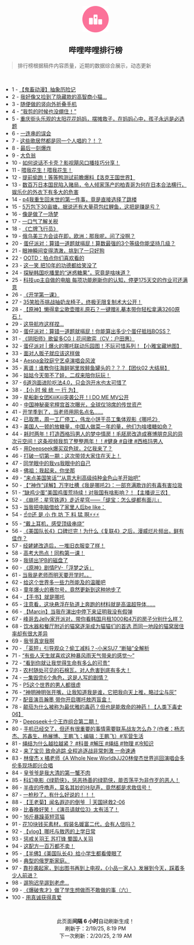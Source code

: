 <div align="center">
    <img src="./assets/icon_rank.png" alt="logo" />
    <h2>哔哩哔哩排行榜</h>
</div>

> 排行榜根据稿件内容质量，近期的数据综合展示，动态更新

<br />

<ul><li><span>1 - <a href=https://www.bilibili.com/BV1uywdeMEMY target=_blank>【鬼畜动漫】抽象历险记</a></span></li><li><span>2 - <a href=https://www.bilibili.com/BV15zAae7EpL target=_blank>我好像又捡到了隐藏款的高智商小猫…</a></span></li><li><span>3 - <a href=https://www.bilibili.com/BV15dAMeEEQj target=_blank>随便做的竖向外折叠手机</a></span></li><li><span>4 - <a href=https://www.bilibili.com/BV1cdwQe5EBU target=_blank>“我剪的时候也没绷住！”</a></span></li><li><span>5 - <a href=https://www.bilibili.com/BV1nWKNesE25 target=_blank>重庆街头乐观的太阳花花妈妈，摆摊救子，在妈妈心中，孩子永远是必选题</a></span></li><li><span>6 - <a href=https://www.bilibili.com/BV1T8woeqEbx target=_blank>一连串的误会</a></span></li><li><span>7 - <a href=https://www.bilibili.com/BV1YhA5efE27 target=_blank>这些歌居然都是同一个人唱的？！？</a></span></li><li><span>8 - <a href=https://www.bilibili.com/BV1dcwDewE4b target=_blank>最后一刻爆炸</a></span></li><li><span>9 - <a href=https://www.bilibili.com/BV1fSAheDEqn target=_blank>大负翁</a></span></li><li><span>10 - <a href=https://www.bilibili.com/BV1qDAbeGETw target=_blank>如何说话不卡壳？影视飓风口播技巧分享！</a></span></li><li><span>11 - <a href=https://www.bilibili.com/BV1gvwQeZEHN target=_blank>喂我花生！喂我花生！</a></span></li><li><span>12 - <a href=https://www.bilibili.com/BV1XiwdeCEse target=_blank>提前偷跑！等等鸭测试前瞻爆料【洛克王国世界】</a></span></li><li><span>13 - <a href=https://www.bilibili.com/BV1YZAKeuEpx target=_blank>数百万日本国民陷入赌局，令人倾家荡产的柏青哥为何在日本合法横行，娱乐化的外衣下有多大的危害</a></span></li><li><span>14 - <a href=https://www.bilibili.com/BV1FxAueZE3v target=_blank>p4我重生回末世的第一件事，竟是直接选择了跳楼</a></span></li><li><span>15 - <a href=https://www.bilibili.com/BV1aQAVe4EQM target=_blank>5万包下30亩塘，据说还有大量荷包红鲤鱼，这把是赚是亏？</a></span></li><li><span>16 - <a href=https://www.bilibili.com/BV1EJw9e2EqA target=_blank>像是做了一场梦</a></span></li><li><span>17 - <a href=https://www.bilibili.com/BV1qJAGebEuX target=_blank>一口气了解关税</a></span></li><li><span>18 - <a href=https://www.bilibili.com/BV18rKAePEws target=_blank>《亡牌飞行员》</a></span></li><li><span>19 - <a href=https://www.bilibili.com/BV1DnwoekE2W target=_blank>俄乌美三方会谈在即，欧洲：那我呢，问了没啊？</a></span></li><li><span>20 - <a href=https://www.bilibili.com/BV139APePEmV target=_blank>蛋仔派对：算错一道题就嗝屁！算数最强的3个等级你能坚持几级？</a></span></li><li><span>21 - <a href=https://www.bilibili.com/BV1cgAGeiE2g target=_blank>眼神瞬间变得清澈，挑到了一只好狗</a></span></li><li><span>22 - <a href=https://www.bilibili.com/BV1KywQeQEtZ target=_blank>OOTD：拍点你们喜欢看的</a></span></li><li><span>23 - <a href=https://www.bilibili.com/BV1h7APeZENN target=_blank>这一笑&nbsp;把10年的功德都给笑没了</a></span></li><li><span>24 - <a href=https://www.bilibili.com/BV1ihKNeUEE3 target=_blank>探秘韩国吃播里的“迷惑糖果”，究竟是啥味道？</a></span></li><li><span>25 - <a href=https://www.bilibili.com/BV1z5A5e6EoN target=_blank>科技up主自做的电脑&nbsp;每项功能刷新你的认知，停更175天交的作业可还满意</a></span></li><li><span>26 - <a href=https://www.bilibili.com/BV1x9wdewEso target=_blank>《开学第一课》</a></span></li><li><span>27 - <a href=https://www.bilibili.com/BV1N8ALenErs target=_blank>35笑脸币挑战抽奶龙椅子，终极无限复制术大公开！</a></span></li><li><span>28 - <a href=https://www.bilibili.com/BV1tdAaeiEMS target=_blank>【原神】懒得拿尘歌壶赠礼原石？一键赠礼摹本带你轻松拿满3260原石！</a></span></li><li><span>29 - <a href=https://www.bilibili.com/BV1Lbw9e6EtR target=_blank>这导航咋这样捏…</a></span></li><li><span>30 - <a href=https://www.bilibili.com/BV146wSe2E3N target=_blank>蛋仔派对：算错一道题就嗝屁！你能算出多少个蛋仔抵挡BOSS？</a></span></li><li><span>31 - <a href=https://www.bilibili.com/BV1UxwRehEj5 target=_blank>《阴阳师》歌留多CG丨花间歌弈（CV：户田惠）</a></span></li><li><span>32 - <a href=https://www.bilibili.com/BV1ncwReUEAM target=_blank>蛋仔派对&nbsp;|&nbsp;爆火的哪吒联动乐园图！不玩可惜系列！【小雅宝藏地图】</a></span></li><li><span>33 - <a href=https://www.bilibili.com/BV1nnwde9EZo target=_blank>面对人贩子就应该这样做</a></span></li><li><span>34 - <a href=https://www.bilibili.com/BV15mAPeMEXH target=_blank>Aespa金玟庭宁艺卓演唱会风波</a></span></li><li><span>35 - <a href=https://www.bilibili.com/BV1CyAgeeETP target=_blank>离谱！谁教你往海鲜粥里放鲱鱼罐头的？？？【团伙02&nbsp;大结局】</a></span></li><li><span>36 - <a href=https://www.bilibili.com/BV1tkA5eHEBk target=_blank>姑姑今天带不了娃，二叔来陪你玩玩！</a></span></li><li><span>37 - <a href=https://www.bilibili.com/BV1Jpw9e1EAc target=_blank>6道泡面进阶吃法4.0，只会泡开水也太可惜了</a></span></li><li><span>38 - <a href=https://www.bilibili.com/BV1pnAae8Ekw target=_blank>【小&nbsp;时&nbsp;候&nbsp;统&nbsp;一&nbsp;行&nbsp;为】</a></span></li><li><span>39 - <a href=https://www.bilibili.com/BV146A5eXEZQ target=_blank>星船新女团KiiiKiii突袭公开！I&nbsp;DO&nbsp;ME&nbsp;MV公开</a></span></li><li><span>40 - <a href=https://www.bilibili.com/BV1Hcwoe4Evq target=_blank>中国神秘豪宅檀宫首次曝光，全球仅18席的传世资产</a></span></li><li><span>41 - <a href=https://www.bilibili.com/BV1MQAaeuEEu target=_blank>开学季到了，当老师用网名点名......</a></span></li><li><span>42 - <a href=https://www.bilibili.com/BV121A5eJESu target=_blank>已取票，周一工厂停工，伟龙小饼干员工集体观影《哪吒2》</a></span></li><li><span>43 - <a href=https://www.bilibili.com/BV1gQA3eUEiT target=_blank>美国人一顿的放糖量，中国人做菜一年的量，他们为啥嗜糖如命？</a></span></li><li><span>44 - <a href=https://www.bilibili.com/BV14gATecEiz target=_blank>耗时两年！打造西格玛男人的梦中情房！毛胚房改造成赛博朋克风的异次元空间！这条视频我剪了整整两年！！#健身&nbsp;#自律&nbsp;#西格玛男人</a></span></li><li><span>45 - <a href=https://www.bilibili.com/BV1HmAgeaE5d target=_blank>用Deepseek爆买双色球，2亿我来了？</a></span></li><li><span>46 - <a href=https://www.bilibili.com/BV1jZAgeREtK target=_blank>打破一切第一期：这次带领大家住在天上！</a></span></li><li><span>47 - <a href=https://www.bilibili.com/BV1okAVeaEGS target=_blank>同学眼中的我vs我眼中的自己</a></span></li><li><span>48 - <a href=https://www.bilibili.com/BV1SxwoeuEys target=_blank>佛祖：我起来，你坐那</a></span></li><li><span>49 - <a href=https://www.bilibili.com/BV1Gaw9eBEB6 target=_blank>“来点美国笑话”“从意大利高级纯种金色山羊开始吧”</a></span></li><li><span>50 - <a href=https://www.bilibili.com/BV1aHAMerESc target=_blank>【“神作”详解】万字吐槽《我是哪吒2》：一部充满欺诈的有毒有害垃圾</a></span></li><li><span>51 - <a href=https://www.bilibili.com/BV1A3A5eCE33 target=_blank>“缺鸡少蛋”美国鸡蛋荒持续！对我国有啥影响？！【主播说三农】</a></span></li><li><span>52 - <a href=https://www.bilibili.com/BV1T8AhevEDM target=_blank>《崩坏：星穹铁道》走近星穹——「缇宝：怎么缇都有面儿」</a></span></li><li><span>53 - <a href=https://www.bilibili.com/BV1ymAGegEcz target=_blank>当我把电脑借给了家里人后be&nbsp;like：</a></span></li><li><span>54 - <a href=https://www.bilibili.com/BV1fGAceeEVg target=_blank>☝🤓还&nbsp;是&nbsp;小&nbsp;作&nbsp;坊&nbsp;下&nbsp;料&nbsp;猛&nbsp;啊⚡⚡⚡</a></span></li><li><span>55 - <a href=https://www.bilibili.com/BV1HZKAepEie target=_blank>“戴上耳机，感受顶级串烧”</a></span></li><li><span>56 - <a href=https://www.bilibili.com/BV11vwoeAEBH target=_blank>《美国队长4》口碑烂完！为什么《复联4》之后，漫威烂片频出，鲜有佳作？</a></span></li><li><span>57 - <a href=https://www.bilibili.com/BV1CUKHe3E7u target=_blank>经姥姥改造后，一堆旧衣服变了样！</a></span></li><li><span>58 - <a href=https://www.bilibili.com/BV17yAPegEYd target=_blank>高考大热点！同构第一课！</a></span></li><li><span>59 - <a href=https://www.bilibili.com/BV1cSwSe6EcE target=_blank>我搓出1PB的磁盘了</a></span></li><li><span>60 - <a href=https://www.bilibili.com/BV1ZgwoeJEph target=_blank>《原神》剧情PV-「浮梦之诉」</a></span></li><li><span>61 - <a href=https://www.bilibili.com/BV17UAKeLE8p target=_blank>当我是老师而明天要开学时。。</a></span></li><li><span>62 - <a href=https://www.bilibili.com/BV1zUAheHEAZ target=_blank>给这个世界多一些力所能及的温暖吧</a></span></li><li><span>63 - <a href=https://www.bilibili.com/BV1QmA3enEfK target=_blank>童年爆火的赛尔号，竟然更新到这种地步了</a></span></li><li><span>64 - <a href=https://www.bilibili.com/BV13uA3e7Eej target=_blank>【手书】就是哪吒</a></span></li><li><span>65 - <a href=https://www.bilibili.com/BV1W7A8e9Ei8 target=_blank>注意看，这块悬浮在轨道上奔跑的材料就是高温超导体......</a></span></li><li><span>66 - <a href=https://www.bilibili.com/BV1tKwdeNEEV target=_blank>【Marcin】当我在演出中停下来证明我没有假弹</a></span></li><li><span>67 - <a href=https://www.bilibili.com/BV1wwAhe9EBE target=_blank>峰哥去Jelly家开派对，带你看韩国月租1000和4万的房子分别什么样？</a></span></li><li><span>68 - <a href=https://www.bilibili.com/BV1CgA5eVE77 target=_blank>饮水器和餐厅附近的猫窝逐渐成为猫猫们的首选&nbsp;而同一地段的猫窝居住率却有很大差异</a></span></li><li><span>69 - <a href=https://www.bilibili.com/BV1EbA8ejEap target=_blank>我爷真宠我啊</a></span></li><li><span>70 - <a href=https://www.bilibili.com/BV1L9AMeSEkf target=_blank>「英短」引导观众？偷工减料？-小米SU7&nbsp;“断轴”全解析</a></span></li><li><span>71 - <a href=https://www.bilibili.com/BV1jzKnebEeM target=_blank>“有些人天生就喜欢这种暴风雨天气带来的感觉～”</a></span></li><li><span>72 - <a href=https://www.bilibili.com/BV1X1A3eQERF target=_blank>“看到你就让我觉得生命有多么的可贵”</a></span></li><li><span>73 - <a href=https://www.bilibili.com/BV1tpAPesEyf target=_blank>农村随处可见的石棉瓦，对人危害到底有多大！</a></span></li><li><span>74 - <a href=https://www.bilibili.com/BV12UANexEzM target=_blank>一集毁完6个角色，这是人写的剧情？</a></span></li><li><span>75 - <a href=https://www.bilibili.com/BV1wQKge6Ew8 target=_blank>P5这个世界的男人都很虚</a></span></li><li><span>76 - <a href=https://www.bilibili.com/BV1vPKnepEan target=_blank>“神明神明张开嘴，让我知道我是谁，它把我向天上推，略过尘与灰”</a></span></li><li><span>77 - <a href=https://www.bilibili.com/BV1ERAGevEhx target=_blank>配音演员瀚墨&nbsp;带你开启哪吒敖丙盲盒！</a></span></li><li><span>78 - <a href=https://www.bilibili.com/BV18rKAePEJj target=_blank>颠茄为什么被称为最优雅的毒药？但也是能救命的神药！【人类下毒史06】</a></span></li><li><span>79 - <a href=https://www.bilibili.com/BV1RNwXeTEC7 target=_blank>Deepseek十个王炸组合第二期！</a></span></li><li><span>80 - <a href=https://www.bilibili.com/BV1HnATeWEda target=_blank>手机已经交了，但还有很重要的事情需要联系战友怎么办？(作者：杨志杰、苏鑫生、杨展博、王鹏飞；编辑：王鹏飞）#军营生活</a></span></li><li><span>81 - <a href=https://www.bilibili.com/BV1xgwdehEXn target=_blank>绳结为什么越拉越紧？&nbsp;#科普&nbsp;#解压&nbsp;#绳结&nbsp;#物理&nbsp;#冷知识</a></span></li><li><span>82 - <a href=https://www.bilibili.com/BV13qw9eNE1d target=_blank>来了宝贝&nbsp;致命追踪&nbsp;全程追逐战非常刺激&nbsp;一命速通</a></span></li><li><span>83 - <a href=https://www.bilibili.com/BV15NAVeZEWi target=_blank>林俊杰&nbsp;x&nbsp;橘老师《A&nbsp;Whole&nbsp;New&nbsp;World》JJ20林俊杰世界巡回演唱会多伦多现场即兴合唱</a></span></li><li><span>84 - <a href=https://www.bilibili.com/BV1vgALeAETy target=_blank>皇爷爷是我大清的第一蟹不肉</a></span></li><li><span>85 - <a href=https://www.bilibili.com/BV1xUKAebEyD target=_blank>科幻电影《绿箭侠》，惩恶扬善的绿箭侠，能否荡平为非作歹的恶人！</a></span></li><li><span>86 - <a href=https://www.bilibili.com/BV1jnwSe8EFt target=_blank>半夜的呼噜声，莫名其妙的咔哒声，竟然都是求救信号！</a></span></li><li><span>87 - <a href=https://www.bilibili.com/BV1abAGepE2R target=_blank>一枪秒了，有什么好说的！！！</a></span></li><li><span>88 - <a href=https://www.bilibili.com/BV1HCwoeZEtp target=_blank>【王老菊】闻名遐迩的倒爷&nbsp;&nbsp;&nbsp;|&nbsp;天国拯救2-06</a></span></li><li><span>89 - <a href=https://www.bilibili.com/BV1mfAVeDEHA target=_blank>比春晚好笑！《演员请就位3》太有活了！</a></span></li><li><span>90 - <a href=https://www.bilibili.com/BV1G5ALe8ET4 target=_blank>16斤暴躁英短蓝猫</a></span></li><li><span>91 - <a href=https://www.bilibili.com/BV12YwoeeEPw target=_blank>花10块钱买素材，假装名媛富二代，会有人信吗？</a></span></li><li><span>92 - <a href=https://www.bilibili.com/BV17jwSeAES8 target=_blank>【vlog】哪吒与敖丙的上学日常</a></span></li><li><span>93 - <a href=https://www.bilibili.com/BV1puwQe1Eqa target=_blank>惩戒关羽王&nbsp;苏打锋&nbsp;蜀国人关羽</a></span></li><li><span>94 - <a href=https://www.bilibili.com/BV1vmwXeBEwH target=_blank>这配方一百万都不卖！</a></span></li><li><span>95 - <a href=https://www.bilibili.com/BV1AZwdebEYb target=_blank>【半佛】《美国队长4》给小学生都看傻眼了</a></span></li><li><span>96 - <a href=https://www.bilibili.com/BV1MJAVeEEVD target=_blank>典型的俄罗斯家庭。</a></span></li><li><span>97 - <a href=https://www.bilibili.com/BV1moA3e5Eh1 target=_blank>靠抄袭起家，到出图书再到上电视，《小品一家人》发展到今天，踩着多少人前进？</a></span></li><li><span>98 - <a href=https://www.bilibili.com/BV1TXAaeBEJo target=_blank>遛狗迟早遛到老虎...</a></span></li><li><span>99 - <a href=https://www.bilibili.com/BV188AGeQE1D target=_blank>《爆破鬼才》做了学生想做而不敢做的事（六）</a></span></li><li><span>100 - <a href=https://www.bilibili.com/BV1U4woeBE2W target=_blank>用真诚获得真爱</a></span></li></ul>

<br />

<p align=center>此页面<strong>间隔 6 小时</strong>自动刷新生成！<br>刷新于：2/19/25, 8:19 PM<br>下一次刷新：2/20/25, 2:19 AM</p>
